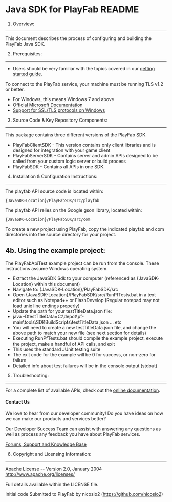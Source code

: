 Java SDK for PlayFab README
========
1. Overview:
----
This document describes the process of configuring and building the PlayFab Java SDK.


2. Prerequisites:
----
* Users should be very familiar with the topics covered in our [getting started guide](https://playfab.com/getting-started).

To connect to the PlayFab service, your machine must be running TLS v1.2 or better.
* For Windows, this means Windows 7 and above
* [Official Microsoft Documentation](https://msdn.microsoft.com/en-us/library/windows/desktop/aa380516%28v=vs.85%29.aspx)
* [Support for SSL/TLS protocols on Windows](http://blogs.msdn.com/b/kaushal/archive/2011/10/02/support-for-ssl-tls-protocols-on-windows.aspx)


3. Source Code & Key Repository Components:
----
This package contains three different versions of the PlayFab SDK.
* PlayFabClientSDK - This version contains only client libraries and is designed for integration with your game client
* PlayFabServerSDK - Contains server and admin APIs designed to be called from your custom logic server or build process
* PlayFabSDK - Contains all APIs in one SDK.


4. Installation & Configuration Instructions:
----

The playfab API source code is located within:

    {JavaSDK-Location}/PlayFabSDK/src/playfab

The playfab API relies on the Google gson library, located within:

    {JavaSDK-Location}/PlayFabSDK/src/com

To create a new project using PlayFab, copy the indicated playfab and com directories into the source directory for your project.


4b. Using the example project:
----

The PlayFabApiTest example project can be run from the console.  These instructions assume Windows operating system.

* Extract the JavaSDK Sdk to your computer (referenced as {JavaSDK-Location} within this document)
* Navigate to: {JavaSDK-Location}/PlayFabSDK/src
* Open {JavaSDK-Location}/PlayFabSDK/src/RunPfTests.bat in a text editor such as Notepad++ or FlashDevelop (Regular notepad may not load unix line endings properly)
* Update the path for your testTitleData.json file:
 * java -DtestTitleData=C:\depot\pf-main\tools\SDKBuildScripts\testTitleData.json ... etc
 * You will need to create a new testTitleData.json file, and change the above path to match your new file (see next section for details)
* Executing RunPfTests.bat should compile the example project, execute the project, make a handful of API calls, and exit
 * This uses the standard JUnit testing suite
 * The exit code for the example will be 0 for success, or non-zero for failure
 * Detailed info about test failures will be in the console output (stdout)

 
5. Troubleshooting:
----
For a complete list of available APIs, check out the [online documentation](http://api.playfab.com/Documentation/).

#### Contact Us
We love to hear from our developer community!
Do you have ideas on how we can make our products and services better?

Our Developer Success Team can assist with answering any questions as well as process any feedback you have about PlayFab services.

[Forums, Support and Knowledge Base](https://support.playfab.com/support/home)


6. Copyright and Licensing Information:
----
  Apache License --
  Version 2.0, January 2004
  http://www.apache.org/licenses/

  Full details available within the LICENSE file.

  Initial code Submitted to PlayFab by nicosio2 (https://github.com/nicosio2)
